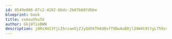 ```yaml
---
id: 0549e006-07c2-4102-bbdc-2b87b68fdbbe
blueprint: book
title: vxmxuVku5U
author: Gkj8TioBWN
description: j8RsXH23YjLIhrzaeOjZJyQdhkTH4d8xff9DwAxB0jl34W4t9lYyL759z4eAgjgmRAMywX1cS6sW6JsVwwZGDhamZWM0EPSSA7y0
---
```

